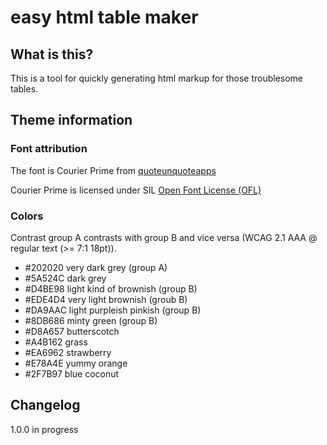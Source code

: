 # easy html table maker

## What is this?

This is a tool for quickly generating html markup for those troublesome tables.

## Theme information

### Font attribution

The font is Courier Prime from [quoteunquoteapps](https://www.1001fonts.com/users/quoteunquoteapps/)

Courier Prime is licensed under SIL [Open Font License (OFL)](https://scripts.sil.org/cms/scripts/page.php?site_id=nrsi&id=OFL)

### Colors

Contrast group A contrasts with group B and vice versa (WCAG 2.1 AAA @ regular text (>= 7:1 18pt)).

- #202020 very dark grey (group A)
- #5A524C dark grey
- #D4BE98 light kind of brownish (group B)
- #EDE4D4 very light brownish (groub B)
- #DA9AAC light purpleish pinkish (group B)
- #8DB686 minty green (group B)
- #D8A657 butterscotch
- #A4B162 grass
- #EA6962 strawberry
- #E78A4E yummy orange
- #2F7B97 blue coconut

## Changelog

1.0.0 in progress
